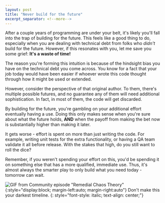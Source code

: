 ```yaml
---
layout: post
title: "Never build for the future"
excerpt_separator: <!--more-->
---
```


After a couple years of programming are under your belt, it's likely you'll fall into the trap of building for the future. This feels like a good thing to do, especially when you are dealing with technical debt from folks who _didn't_ build for the future. However, if this resonates with you, let me save you some grief: **It's a waste of time!**

<!--more-->

The reason you're forming this intuition is because of the hindsight bias you have on the technical debt you come across. You know for a fact that your job today would have been easier if whoever wrote this code thought through how it might be used or extended. 

However, consider the perspective of that original author. To them, there's multiple possible futures, and no guarantee any of them will need additional sophistication. In fact, in most of them, the code will get discarded.

By building for the future, you're gambling on your additional effort eventually having a use. Doing this only makes sense when you're sure about what the future holds, **AND** when the payoff from making the bet now is substantially higher than making it later. 

It gets worse - effort is spent on more than just writing the code. For example, writing unit tests for the extra functionality, or having a QA team validate it all before release. With the stakes that high, do you still want to roll the dice?

Remember, if you weren't spending your effort on this, you'd be spending it on something else that has a more qualified, immediate use. Thus, it's almost always the smarter play to only build what you need today - tomorrow can wait.

![GIF from Community episode "Remedial Chaos Theory"](/assets/images/2024_09_25-community-yahtzee.gif){:style="display:block; margin-left:auto; margin-right:auto"}
Don't make this your darkest timeline.
{: style="font-style: italic; text-align: center;"}
